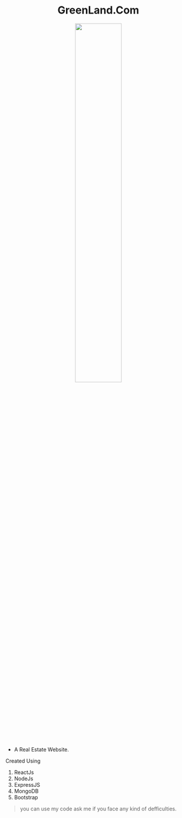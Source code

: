 <h1 align="center">GreenLand.Com</h1>

<p align="center">
  <image width="50%" src="https://media2.giphy.com/media/l0IylQoMkcbZUbtKw/giphy.gif?cid=ecf05e47b3rmeqgmnlrs1o6vszzt9cfz6t5jdedpkrunft4w&rid=giphy.gif&ct=g">
</p>

- A Real Estate Website.

Created Using 
1. ReactJs
2. NodeJs
3. ExpressJS
4. MongoDB
5. Bootstrap
  
> you can use my code ask me if you face any kind of defficulties.
